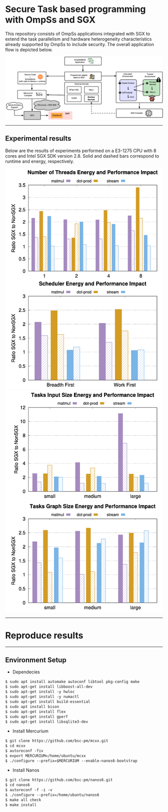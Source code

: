 # Secure Task based programming with OmpSs and SGX

This repository consists of OmpSs applications integrated with SGX to extend the task parallelism and hardware heterogeneity characteristics already supported by OmpSs to include security. The overall application flow is depicted below.

![alt text](https://raw.githubusercontent.com/isabellyrocha/ompss-sgx-apps/master/figures/ompss_sgx_app.png)

------------------------------------
Experimental results
------------------------------------

Below are the results of experiments performed on a E3-1275 CPU with 8 cores and Intel SGX SDK version 2.8. Solid and dashed bars correspond to runtime and energy, respectively.

![alt text](https://raw.githubusercontent.com/isabellyrocha/ompss-sgx-apps/master/figures/threads.png)
![alt text](https://raw.githubusercontent.com/isabellyrocha/ompss-sgx-apps/master/figures/schedule.png)
![alt text](https://raw.githubusercontent.com/isabellyrocha/ompss-sgx-apps/master/figures/input.png)
![alt text](https://raw.githubusercontent.com/isabellyrocha/ompss-sgx-apps/master/figures/graph.png)

------------------------------------
# Reproduce results
------------------------------------

## Environment Setup

- Dependecies
```
$ sudo apt install automake autoconf libtool pkg-config make
$ sudo apt-get install libboost-all-dev
$ sudo apt-get install -y hwloc
$ sudo apt-get install -y numactl
$ sudo apt-get install build-essential
$ sudo apt install bison
$ sudo apt-get install flex
$ sudo apt-get install gperf
$ sudo apt-get install libsqlite3-dev
```

- Install Mercurium 
```
$ git clone https://github.com/bsc-pm/mcxx.git
$ cd mcxx
$ autoreconf -fiv
$ export MERCURIUM=/home/ubuntu/mcxx
$ ./configure --prefix=$MERCURIUM --enable-nanos6-bootstrap
```

- Install Nanos
```
$ git clone https://github.com/bsc-pm/nanos6.git
$ cd nanos6
$ autoreconf -f -i -v
$ ./configure --prefix=/home/ubuntu/nanos6
$ make all check
$ make install
```
